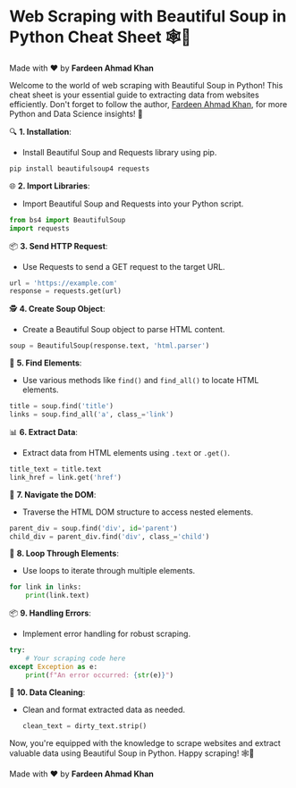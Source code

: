 # Web Scraping with Beautiful Soup in Python Cheat Sheet 🕸️🐍

Made with :heart: by **Fardeen Ahmad Khan**

Welcome to the world of web scraping with Beautiful Soup in Python! This cheat sheet is your essential guide to extracting data from websites efficiently. Don't forget to follow the author, [Fardeen Ahmad Khan](https://github.com/I-Fardeen), for more Python and Data Science insights! 🙌

🔍 **1. Installation**:
   - Install Beautiful Soup and Requests library using pip.

   ```python
   pip install beautifulsoup4 requests
   ```

🌐 **2. Import Libraries**:
   - Import Beautiful Soup and Requests into your Python script.

   ```python
   from bs4 import BeautifulSoup
   import requests
   ```

📦 **3. Send HTTP Request**:
   - Use Requests to send a GET request to the target URL.

   ```python
   url = 'https://example.com'
   response = requests.get(url)
   ```

🕵️ **4. Create Soup Object**:
   - Create a Beautiful Soup object to parse HTML content.

   ```python
   soup = BeautifulSoup(response.text, 'html.parser')
   ```

📝 **5. Find Elements**:
   - Use various methods like `find()` and `find_all()` to locate HTML elements.

   ```python
   title = soup.find('title')
   links = soup.find_all('a', class_='link')
   ```

📊 **6. Extract Data**:
   - Extract data from HTML elements using `.text` or `.get()`.

   ```python
   title_text = title.text
   link_href = link.get('href')
   ```

📁 **7. Navigate the DOM**:
   - Traverse the HTML DOM structure to access nested elements.

   ```python
   parent_div = soup.find('div', id='parent')
   child_div = parent_div.find('div', class_='child')
   ```

🔄 **8. Loop Through Elements**:
   - Use loops to iterate through multiple elements.

   ```python
   for link in links:
       print(link.text)
   ```

📦 **9. Handling Errors**:
   - Implement error handling for robust scraping.

   ```python
   try:
       # Your scraping code here
   except Exception as e:
       print(f"An error occurred: {str(e)}")
   ```

🧹 **10. Data Cleaning**:
 - Clean and format extracted data as needed.

    ```python
    clean_text = dirty_text.strip()
    ```

Now, you're equipped with the knowledge to scrape websites and extract valuable data using Beautiful Soup in Python. Happy scraping! 🕸️🐍

Made with :heart: by **Fardeen Ahmad Khan**
